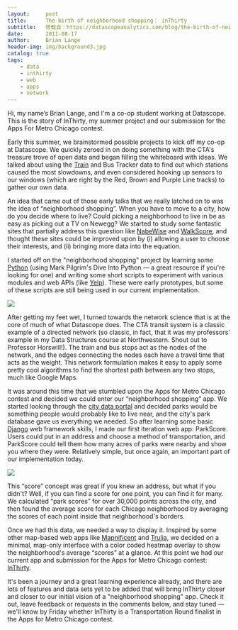 ```yaml
---
layout:     post
title:      The birth of neighborhood shopping： inThirty
subtitle:   转载自：https://datascopeanalytics.com/blog/the-birth-of-neighborhood-shopping-inthirty/
date:       2011-08-17
author:     Brian Lange
header-img: img/background3.jpg
catalog: true
tags:
    - data
    - inthirty
    - web
    - apps
    - network
---
```



Hi, my name’s Brian Lange, and I'm a co-op student working at
Datascope. This is the story of InThirty, my summer project and our
submission for the Apps For Metro Chicago contest.



Early this summer, we brainstormed possible projects to kick off my
co-op at Datascope. We quickly zeroed in on doing something with
the CTA's treasure
trove of open data and began filling the whiteboard with ideas.
We talked about using
the [Train](http://www.transitchicago.com/developers/traintracker.aspx)
and Bus
Tracker data to find out which stations caused the most
slowdowns, and even considered hooking up sensors to our windows
(which are right by the Red, Brown and Purple Line tracks) to gather
our own data.



An idea that came out of those early talks that we really latched on
to was the idea of “neighborhood shopping”. When you
have to move to a city, how do you decide where to live? Could
picking a neighborhood to live in be as easy as picking out a TV on
Newegg? We started to study some fantastic sites that partially
address this question
like [NabeWise](http://nabewise.com/)
and [WalkScore](http://www.walkscore.com/), and thought
these sites could be improved upon by (i) allowing a user to choose
their interests, and (ii) bringing more data into the equation.



I started off on the "neighborhood shopping" project by learning
some [Python](http://python.org/.)
(using Mark Pilgrim's Dive Into
Python — a great resource if you're looking for one) and
writing some short scripts to experiment with various modules and
web APIs
(like [Yelp](http://www.yelp.com/developers)). These were
early prototypes, but some of these scripts are still being used in
our current implementation.

![](https://datascopeanalytics.com/blog/the-birth-of-neighborhood-shopping-inthirty/terminal.png)



After getting my feet wet, I turned towards the network science that
is at the core of much of what Datascope does. The CTA transit
system is a classic example of a directed network (so classic, in
fact, that it was my professors' example in my Data Structures
course at Northwestern. Shout out
to Professor
Horswill!). The train and bus stops act as the nodes of the
network, and the edges connecting the nodes each have a travel time
that acts as the weight. This network formulation makes it easy to
apply some pretty cool algorithms to find the shortest path between
any two stops, much like Google Maps.



It was around this time that we stumbled upon
the Apps for Metro
Chicago contest and decided we could enter our
“neighborhood shopping” app. We started looking through
the [city data portal](http://data.cityofchicago.org/)
and decided parks would be something people would probably like to
live near, and the city's park database gave us everything we
needed. So after learning some
basic [Django](https://www.djangoproject.com/) web
framework skills, I made our first iteration web app: ParkScore.
Users could put in an address and choose a method of transportation,
and ParkScore could tell them how many acres of parks were nearby
and show you where they were. Relatively simple, but once again, an
important part of our implementation today.

![](https://datascopeanalytics.com/blog/the-birth-of-neighborhood-shopping-inthirty/parkscore.png)



This “score” concept was great if you knew an address,
but what if you didn't? Well, if you can find a score for one
point, you can find it for many. We calculated “park scores” for
over 30,000 points across the city, and then found the average score
for each
Chicago
neighborhood by averaging the scores of each point inside that
neighborhood's borders.



Once we had this data, we needed a way to display it. Inspired by
some other map-based web apps
like [Mapnificent](http://www.mapnificent.net/)
and [Trulia](http://www.trulia.com/), we decided on a
minimal, map-only interface with a color coded heatmap overlay to
show the neighborhood's average “scores” at a glance.
At this point we had our current app and submission for
the Apps for Metro
Chicago contest: [InThirty](http://inthirty.com/.).



It's been a journey and a great learning experience already, and
there are lots of features and data sets yet to be added that will
bring InThirty closer and closer to our initial vision of a
"neighborhood shopping" app. Check it out, leave feedback or requests
in the comments below, and stay tuned — we'll know by Friday
whether InThirty is a Transportation Round finalist in the Apps for
Metro Chicago contest.

